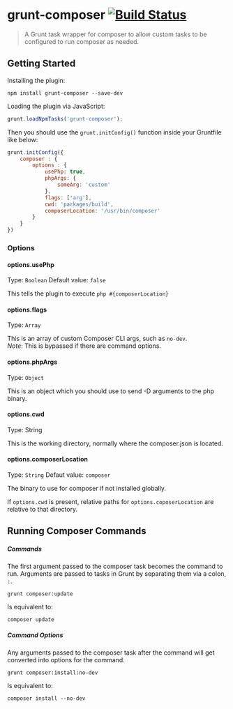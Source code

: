 # grunt-composer [![Build Status](https://travis-ci.org/voceconnect/grunt-composer.png?branch=master)](https://travis-ci.org/voceconnect/grunt-composer)


> A Grunt task wrapper for composer to allow custom tasks to be configured to run composer as needed.

## Getting Started

Installing the plugin:

```shell
npm install grunt-composer --save-dev
```

Loading the plugin via JavaScript:

```js
grunt.loadNpmTasks('grunt-composer');
```

Then you should use the `grunt.initConfig()` function inside your Gruntfile like below:

```js
grunt.initConfig({
    composer : {
        options : {
            usePhp: true,
            phpArgs: {
                someArg: 'custom'
            },
            flags: ['arg'],
            cwd: 'packages/build',
            composerLocation: '/usr/bin/composer'
        }
    }
})

```
### Options

#### options.usePhp
Type: `Boolean`
Default value: `false`

This tells the plugin to execute `php #{composerLocation}`

#### options.flags
Type: `Array`

This is an array of custom Composer CLI args, such as `no-dev`.  
_Note_: This is bypassed if there are command options.

#### options.phpArgs
Type: `Object`

This is an object which you should use to send -D arguments to the php binary.

#### options.cwd
Type: String

This is the working directory, normally where the composer.json is located.

#### options.composerLocation
Type: `String`
Defaut value: `composer`

The binary to use for composer if not installed globally.

If `options.cwd` is present, relative paths for `options.coposerLocation` are relative to that directory.

## Running Composer Commands

##### Commands

The first argument passed to the composer task becomes the command to run.  Arguments are passed to tasks in Grunt by separating them via a colon, ```:```.

```shell
grunt composer:update
```

Is equivalent to:

```shell
composer update
```

##### Command Options

Any arguments passed to the composer task after the command will get converted into options for the command.

```shell
grunt composer:install:no-dev
```

Is equivalent to:

```shell
composer install --no-dev
```
